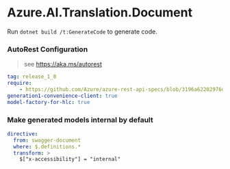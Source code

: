 # Azure.AI.Translation.Document

Run `dotnet build /t:GenerateCode` to generate code.

### AutoRest Configuration
> see https://aka.ms/autorest

``` yaml
tag: release_1_0
require:
    - https://github.com/Azure/azure-rest-api-specs/blob/3196a62202976da192d6da86f44b02246ca2aa97/specification/cognitiveservices/data-plane/TranslatorText/readme.md
generation1-convenience-client: true
model-factory-for-hlc: true
```

### Make generated models internal by default

``` yaml
directive:
  from: swagger-document
  where: $.definitions.*
  transform: >
    $["x-accessibility"] = "internal"
```
